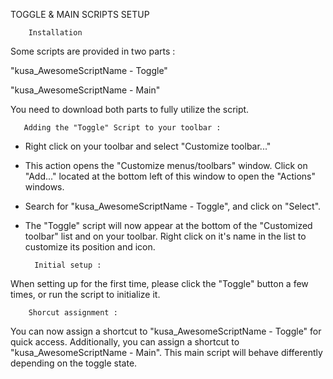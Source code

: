 TOGGLE & MAIN SCRIPTS SETUP


        Installation

Some scripts are provided in two parts :

"kusa_AwesomeScriptName - Toggle"

"kusa_AwesomeScriptName - Main"

You need to download both parts to fully utilize the script.


       Adding the "Toggle" Script to your toolbar :

- Right click on your toolbar and select "Customize toolbar..."
- This action opens the "Customize menus/toolbars" window. Click on "Add..." located at the bottom left of this window to open the "Actions" windows.
- Search for "kusa_AwesomeScriptName - Toggle", and click on "Select".
- The "Toggle" script will now appear at the bottom of the "Customized toolbar" list and on your toolbar. Right click on it's name in the list to customize its position and icon.


        Initial setup :

When setting up for the first time, please click the "Toggle" button a few times, or run the script to initialize it.


        Shorcut assignment :

You can now assign a shortcut to "kusa_AwesomeScriptName - Toggle" for quick access. Additionally, you can assign a shortcut to "kusa_AwesomeScriptName - Main".
This main script will behave differently depending on the toggle state.
